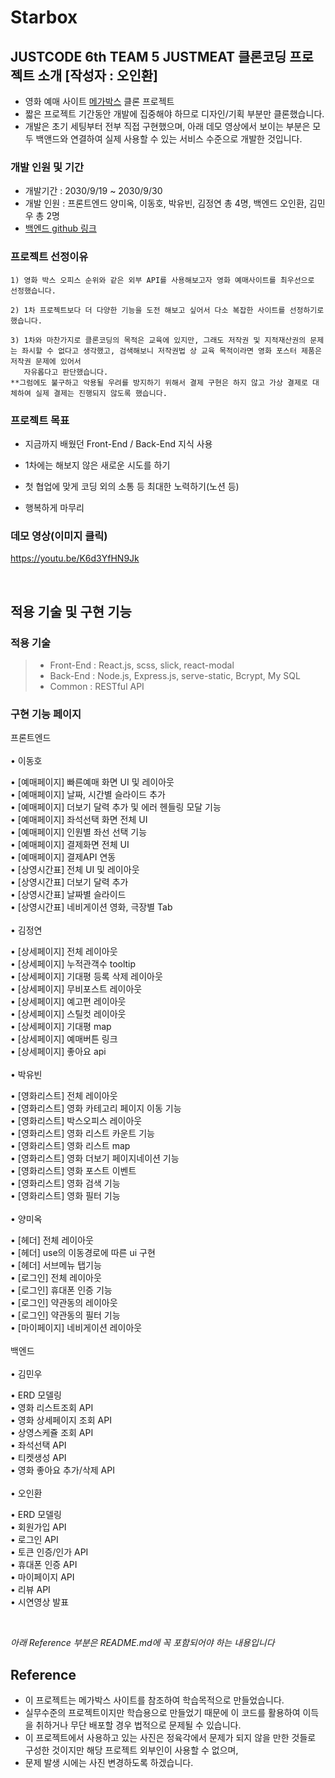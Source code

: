 # Starbox


## JUSTCODE 6th TEAM 5 JUSTMEAT 클론코딩 프로젝트 소개 [작성자 : 오인환]

- 영화 예매 사이트 [메가박스](https://www.megabox.co.kr/movie) 클론 프로젝트
- 짧은 프로젝트 기간동안 개발에 집중해야 하므로 디자인/기획 부분만 클론했습니다.
- 개발은 초기 세팅부터 전부 직접 구현했으며, 아래 데모 영상에서 보이는 부분은 모두 백앤드와 연결하여 실제 사용할 수 있는 서비스 수준으로 개발한 것입니다.

### 개발 인원 및 기간

- 개발기간 : 2030/9/19 ~ 2030/9/30
- 개발 인원 : 프론트엔드 양미옥, 이동호, 박유빈, 김정연 총 4명, 백엔드 오인환, 김민우 총 2명
- [백엔드 github 링크](https://github.com/royggle/justcode-6-2nd-team2-back)

### 프로젝트 선정이유

    1) 영화 박스 오피스 순위와 같은 외부 API를 사용해보고자 영화 예매사이트를 최우선으로 선정했습니다.

    2) 1차 프로젝트보다 더 다양한 기능을 도전 해보고 싶어서 다소 복잡한 사이트를 선정하기로 했습니다.

    3) 1차와 마찬가지로 클론코딩의 목적은 교육에 있지만, 그래도 저작권 및 지적재산권의 문제는 좌시할 수 없다고 생각했고, 검색해보니 저작권법 상 교육 목적이라면 영화 포스터 제품은 저작권 문제에 있어서 
       자유롭다고 판단했습니다. 
    **그럼에도 불구하고 악용될 우려를 방지하기 위해서 결제 구현은 하지 않고 가상 결제로 대체하여 실제 결제는 진행되지 않도록 했습니다.


### 프로젝트 목표

- 지금까지 배웠던 Front-End / Back-End 지식 사용

- 1차에는 해보지 않은 새로운 시도를 하기

- 첫 협업에 맞게 코딩 외의 소통 등 최대한 노력하기(노션 등)

- 행복하게 마무리

### 데모 영상(이미지 클릭)

https://youtu.be/K6d3YfHN9Jk

<br>

## 적용 기술 및 구현 기능

### 적용 기술

> - Front-End : React.js, scss, slick, react-modal
> - Back-End : Node.js, Express.js, serve-static, Bcrypt, My SQL
> - Common : RESTful API


### 구현 기능 페이지

프론트엔드<br><br>
• 이동호
   
   • [예매페이지] 빠른예매 화면 UI 및 레이아웃 <br>
   • [예매페이지] 날짜, 시간별 슬라이드 추가 <br>
   • [예매페이지] 더보기 달력 추가 및 에러 헨들링 모달 기능 <br>
   • [예매페이지] 좌석선택 화면 전체 UI <br>
   • [예매페이지] 인원별 좌선 선택 기능 <br>
   • [예매페이지] 결제화면 전체 UI <br>
   • [예매페이지] 결제API 연동 <br>
   • [상영시간표] 전체 UI 및 레이아웃 <br>
   • [상영시간표] 더보기 달력 추가 <br>
   • [상영시간표] 날짜별 슬라이드 <br>
   • [상영시간표] 네비게이션 영화, 극장별 Tab <br>
   <br>
• 김정연
   
   • [상세페이지] 전체 레이아웃 <br>
   • [상세페이지] 누적관객수 tooltip <br>
   • [상세페이지] 기대평 등록 삭제 레이아웃 <br>
   • [상세페이지] 무비포스트 레이아웃 <br>
   • [상세페이지] 예고편 레이아웃 <br>
   • [상세페이지] 스틸컷 레이아웃 <br>
   • [상세페이지] 기대평 map <br>
   • [상세페이지] 예매버튼 링크 <br>
   • [상세페이지] 좋아요 api <br>
   <br>
• 박유빈
   
   • [영화리스트] 전체 레이아웃 <br>
   • [영화리스트] 영화 카테고리 페이지 이동 기능 <br>
   • [영화리스트] 박스오피스 레이아웃 <br>
   • [영화리스트] 영화 리스트 카운트 기능 <br>
   • [영화리스트] 영화 리스트 map <br>
   • [영화리스트] 영화 더보기 페이지네이션 기능 <br>
   • [영화리스트] 영화 포스트 이벤트 <br>
   • [영화리스트] 영화 검색 기능 <br>
   • [영화리스트] 영화 필터 기능 <br>
   <br>
• 양미옥
   
   • [헤더] 전체 레이아웃 <br>
   • [헤더] use의 이동경로에 따른 ui 구현 <br>
   • [헤더] 서브메뉴 탭기능 <br>
   • [로그인] 전체 레이아웃 <br>
   • [로그인] 휴대폰 인증 기능 <br>
   • [로그인] 약관동의 레이아웃 <br>
   • [로그인] 약관동의 필터 기능 <br>
   • [마이페이지] 네비게이션 레이아웃 <br>
   <br>
백엔드 <br><br>
• 김민우
   
   • ERD 모델링 <br>
   • 영화 리스트조회 API <br>
   • 영화 상세페이지 조회 API <br>
   • 상영스케쥴 조회 API <br>
   • 좌석선택 API <br>
   • 티켓생성 API <br>
   • 영화 좋아요 추가/삭제 API <br>
   <br>
• 오인환
   
   • ERD 모델링 <br>
   • 회원가입 API <br>
   • 로그인 API <br>
   • 토큰 인증/인가 API <br>
   • 휴대폰 인증 API <br>
   • 마이페이지 API <br>
   • 리뷰 API <br>
   • 시연영상 발표 <br>

<br>

*아래 Reference 부분은 README.md에 꼭 포함되어야 하는 내용입니다*

## Reference

- 이 프로젝트는 메가박스 사이트를 참조하여 학습목적으로 만들었습니다.
- 실무수준의 프로젝트이지만 학습용으로 만들었기 때문에 이 코드를 활용하여 이득을 취하거나 무단 배포할 경우 법적으로 문제될 수 있습니다.
- 이 프로젝트에서 사용하고 있는 사진은 정육각에서 문제가 되지 않을 만한 것들로 구성한 것이지만 해당 프로젝트 외부인이 사용할 수 없으며, 
- 문제 발생 시에는 사진 변경하도록 하겠습니다.
